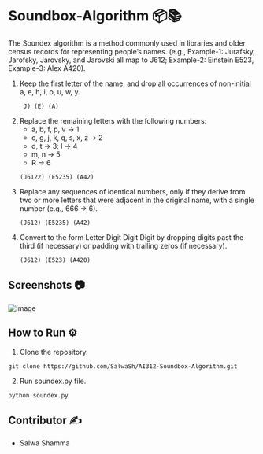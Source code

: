 # Soundbox-Algorithm 📦📚

The Soundex algorithm is a method commonly used in libraries and older census records for representing people’s names. (e.g., Example-1: Jurafsky, Jarofsky, Jarovsky, and Jarovski all map to J612; Example-2: Einstein E523, Example-3: Alex A420).

1. Keep the first letter of the name, and drop all occurrences of non-initial a, e, h, i, o, u, w, y.
   ```
    J) (E) (A)
   ```
3. Replace the remaining letters with the following numbers:
   - a, b, f, p, v → 1
   - c, g, j, k, q, s, x, z → 2
   - d, t → 3;  l → 4
   - m,  n → 5
   - R → 6
   ```
   (J6122) (E5235) (A42)
   ```
5. Replace any sequences of identical numbers, only if they derive from two or more letters that were adjacent in the original name, with a single number (e.g., 666 → 6).
   ```
   (J612) (E5235) (A42)
   ```
6. Convert to the form Letter Digit Digit Digit by dropping digits past the third (if necessary) or padding with trailing zeros (if necessary). 
   ```
   (J612) (E523) (A420)
   ```

## Screenshots 📷

![image](https://github.com/user-attachments/assets/0a7fe8a3-4a0b-428b-8c39-97f0c7a0f4bb)


## How to Run ⚙️
1. Clone the repository.
```
git clone https://github.com/SalwaSh/AI312-Soundbox-Algorithm.git
```
2. Run soundex.py file.
```
python soundex.py
```


## Contributor ✍️
- Salwa Shamma
